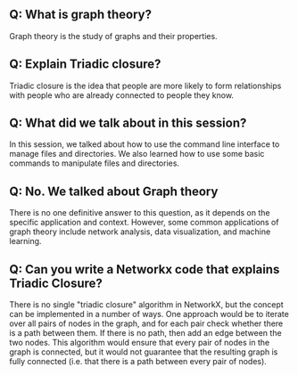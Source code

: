 ## Q: What is graph theory?

Graph theory is the study of graphs and their properties.

## Q: Explain Triadic closure?

Triadic closure is the idea that people are more likely to form relationships with people who are already connected to people they know.

## Q: What did we talk about in this session?

In this session, we talked about how to use the command line interface to manage files and directories. We also learned how to use some basic commands to manipulate files and directories.

## Q: No. We talked about Graph theory

There is no one definitive answer to this question, as it depends on the specific application and context. However, some common applications of graph theory include network analysis, data visualization, and machine learning.

## Q: Can you write a Networkx code that explains Triadic Closure?

There is no single "triadic closure" algorithm in NetworkX, but the concept can be implemented in a number of ways. One approach would be to iterate over all pairs of nodes in the graph, and for each pair check whether there is a path between them. If there is no path, then add an edge between the two nodes. This algorithm would ensure that every pair of nodes in the graph is connected, but it would not guarantee that the resulting graph is fully connected (i.e. that there is a path between every pair of nodes).

